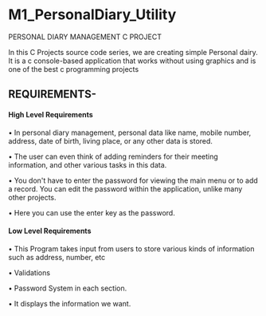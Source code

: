 # M1_PersonalDiary_Utility

PERSONAL DIARY MANAGEMENT C PROJECT

In this C Projects source code series, we are creating simple Personal dairy. It is a c console-based application that works without using graphics and is one of the best c programming projects

## REQUIREMENTS-

#### High Level Requirements

• In personal diary management, personal data like name, mobile number, address, date of birth, living place, or any other data is stored.

• The user can even think of adding reminders for their meeting information, and other various tasks in this data.

• You don't have to enter the password for viewing the main menu or to add a record. You can edit the password within the application, unlike many other projects.

• Here you can use the enter key as the password.

#### Low Level Requirements

• This Program takes input from users to store various kinds of information such as address, number, etc

• Validations

• Password System in each section.

• It displays the information we want.
